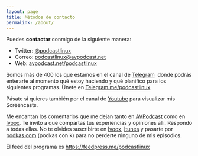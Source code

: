 ```yaml
---
layout: page
title: Métodos de contacto
permalink: /about/
---
```



Puedes <strong>contactar</strong> conmigo de la siguiente manera:
<ul>
 	<li>Twitter: <a href="https://twitter.com/podcastlinux">@podcastlinux</a></li>
 	<li>Correo: <a href="mailto:podcastlinux@avpodcast.net">podcastlinux@avpodcast.net</a></li>
 	<li>Web: <a href="http://avpodcast.net/podcast-linux/">avpodcast.net/podcastlinux</a></li>
</ul>
Somos más de 400 los que estamos en el canal de <a href="https://telegram.me/podcastlinux">Telegram</a>  donde podrás enterarte al momento qué estoy haciendo y qué planifico para los siguientes programas. Únete en <a href="https://telegram.me/podcastlinux">Telegram.me/podcastlinux</a>

Pásate si quieres también por el canal de <a href="https://www.youtube.com/channel/UCQq5zDbICax1W6UiNf71RoA">Youtube</a> para visualizar mis Screencasts.

Me encantan los comentarios que me dejan tanto en <a href="http://avpodcast.net/podcast-linux/">AVPodcast</a> como en <a href="http://www.ivoox.com/podcast-podcast-linux_sq_f1297890_1.html">Ivoox</a>. Te invito a que compartas tus experiencias y opiniones allí. Respondo a todas ellas.
No te olvides suscribirte en <a href="http://www.ivoox.com/podcast-podcast-linux_sq_f1297890_1.html">Ivoox</a>, <a href="https://itunes.apple.com/es/podcast/podcast-linux/id1130775643?mt=2">Itunes</a> y pasarte por <a href="http://www.podkas.com/directorio/podcast-linux-de-podcastlinux/">podkas.com</a> (podkas con k) para no perderte ninguno de mis episodios.

El feed del programa es <a href="https://feedpress.me/podcastlinux">https://feedpress.me/podcastlinux</a>


